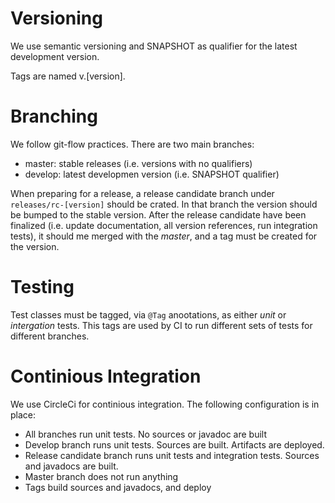 # Versioning 

We use semantic versioning and SNAPSHOT as qualifier for the latest development version.

Tags are named v.[version].


# Branching

We follow git-flow practices. There are two main branches:

- master: stable releases (i.e. versions with no qualifiers)
- develop: latest developmen version (i.e. SNAPSHOT qualifier)

When preparing for a release, a release candidate branch under `releases/rc-[version]` should be crated.
In that branch the version should be bumped to the stable version.
After the release candidate have been finalized (i.e. update documentation, all version references, run integration tests), it should me merged with the *master*, and a tag must be created for the version.

# Testing

Test classes must be tagged, via `@Tag` anootations, as either *unit* or *intergation* tests.
This tags are used by CI to run different sets of tests for different branches.

# Continious Integration

We use CircleCi for continious integration.
The following configuration is in place:

- All branches run unit tests. No sources or javadoc are built
- Develop branch runs unit tests. Sources are built. Artifacts are deployed.
- Release candidate branch runs unit tests and integration tests. Sources and javadocs are built.
- Master branch does not run anything
- Tags build sources and javadocs, and deploy  

